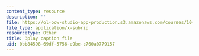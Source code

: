 ```yaml
---
content_type: resource
description: ''
file: https://ol-ocw-studio-app-production.s3.amazonaws.com/courses/10-34-numerical-methods-applied-to-chemical-engineering-fall-2015/0bb8459869df5756e9bec760a0779157_uOPuBNtv6Fk.srt
file_type: application/x-subrip
resourcetype: Other
title: 3play caption file
uid: 0bb84598-69df-5756-e9be-c760a0779157
---
```

